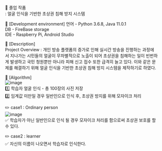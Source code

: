 
:book: 졸업 작품 <br/>
: 얼굴 인식을 기반한 초상권 침해 방지 시스템 <br/>

:round_pushpin: [Development environment]
언어 - Python 3.6.8, Java 11.0.1 <br/>
DB - FireBase storage <br/>
IDE - Raspberry Pi, Android Studio <br/>

:round_pushpin: [Description] <br/>
Project Overview : 개인 방송 플랫폼의 증가로 인해 실시간 방송을 진행하는 과정에서 지나가는 시민들의 얼굴이 무차별적으로 노출이 되어 초상권을 침해하는 일이 빈번하게 발생하고 국민 청원뿐만 아니라 피해 신고 접수 또한 급격히 늘고 있다. 이와 같은 문제를 해결하기 위해 얼굴 인식을 기반한 초상권 침해 방지 시스템을 제작하기로 하였다. <br/>

:round_pushpin: [Algorithm] <br/>
![image](https://user-images.githubusercontent.com/102573192/210356161-e78fed26-8a45-40cb-9fe3-fac1acb6b48f.png) <br/> 
1️⃣ 학습자 얼굴 인식 - 총 100장의 사진 저장 <br/>
2️⃣ 임계값 미만일 경우 일반인으로 인식 후, 초상권 방지를 위해 모자이크 처리 <br/>

✏️ case1 : Ordinary person <br/>
![image](https://user-images.githubusercontent.com/102573192/210356297-37bff7e5-de71-4aa0-966e-c9e7660e455c.png) <br/>
✅ 학습자가 아닌 일반인으로 인식 될 경우 모자이크 처리를 함으로써 초상권 보호를 할 수 있다. <br/>

✏️ case2 : learner <br/>
✅ 자신의 이름이 나오면서 학습자로 인식한다. <br/>
